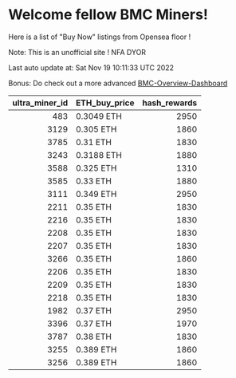 # Welcome fellow BMC Miners!
Here is a list of "Buy Now" listings from Opensea floor !

Note: This is an unofficial site ! NFA DYOR

Last auto update at: Sat Nov 19 10:11:33 UTC 2022

Bonus: Do check out a more advanced [BMC-Overview-Dashboard](https://dune.com/defifunk/BMC-Overview-Dashboard)


|   ultra_miner_id | ETH_buy_price   |   hash_rewards |
|-----------------:|:----------------|---------------:|
|              483 | 0.3049 ETH      |           2950 |
|             3129 | 0.305 ETH       |           1860 |
|             3785 | 0.31 ETH        |           1830 |
|             3243 | 0.3188 ETH      |           1880 |
|             3588 | 0.325 ETH       |           1310 |
|             3585 | 0.33 ETH        |           1880 |
|             3111 | 0.349 ETH       |           2950 |
|             2211 | 0.35 ETH        |           1830 |
|             2216 | 0.35 ETH        |           1830 |
|             2208 | 0.35 ETH        |           1830 |
|             2207 | 0.35 ETH        |           1830 |
|             3266 | 0.35 ETH        |           1860 |
|             2206 | 0.35 ETH        |           1830 |
|             2209 | 0.35 ETH        |           1830 |
|             2218 | 0.35 ETH        |           1830 |
|             1982 | 0.37 ETH        |           2950 |
|             3396 | 0.37 ETH        |           1970 |
|             3787 | 0.38 ETH        |           1830 |
|             3255 | 0.389 ETH       |           1860 |
|             3256 | 0.389 ETH       |           1860 |